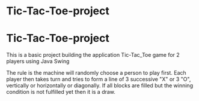 # Tic-Tac-Toe-project
# Tic-Tac-Toe-project

This is a basic project building the application Tic-Tac_Toe game for 2 players using Java Swing

The rule is the machine will randomly choose a person to play first. Each player then takes turn and tries to form a line of 3 successive "X" or 3 "O", vertically or horizontally or diagonally.
If all blocks are filled but the winning condition is not fulfilled yet then it is a draw.
